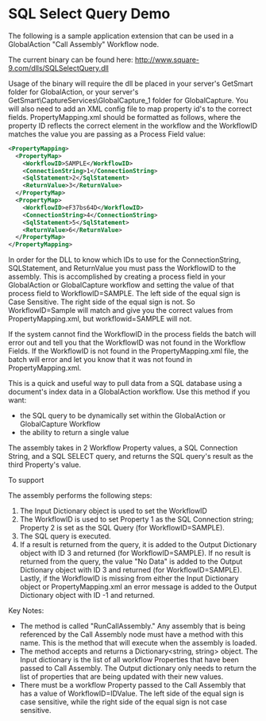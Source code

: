 SQL Select Query Demo
======================

The following is a sample application extension that can be used in a GlobalAction "Call Assembly" Workflow node.

The current binary can be found here:  http://www.square-9.com/dlls/SQLSelectQuery.dll

Usage of the binary will require the dll be placed in your server's GetSmart folder for GlobalAction, or your server's GetSmart\CaptureServices\GlobalCapture_1 folder for GlobalCapture.  You will also need to add an XML config file to 
map property id's to the correct fields.  PropertyMapping.xml should be formatted as follows, where the property ID reflects the correct element in the workflow and the WorkflowID matches the value you are passing as a Process Field value:

```xml
<PropertyMapping>
  <PropertyMap>
    <WorkflowID>SAMPLE</WorkflowID>
    <ConnectionString>1</ConnectionString>
    <SqlStatement>2</SqlStatement>
    <ReturnValue>3</ReturnValue>
  </PropertyMap>
  <PropertyMap>
    <WorkflowID>eF37bs64D</WorkflowID>
    <ConnectionString>4</ConnectionString>
    <SqlStatement>5</SqlStatement>
    <ReturnValue>6</ReturnValue>
  </PropertyMap>
</PropertyMapping>
```
In order for the DLL to know which IDs to use for the ConnectionString, SQLStatement, and ReturnValue you must pass the WorkflowID to the assembly. This is accomplished by creating a process field in your GlobalAction or GlobalCapture workflow and setting the value of that process field to WorkflowID=SAMPLE. The left side of the equal sign is Case Sensitive. The right side of the equal sign is not. So WorkflowID=Sample will match and give you the correct values from PropertyMapping.xml, but workflowid=SAMPLE will not.

If the system cannot find the WorkflowID in the process fields the batch will error out and tell you that the WorkflowID was not found in the Workflow Fields. If the WorkflowID is not found in the PropertyMapping.xml file, the batch will error and let you know that it was not found in PropertyMapping.xml.

This is a quick and useful way to pull data from a SQL database using a document's index data in a GlobalAction workflow.
Use this method if you want:

- the SQL query to be dynamically set within the GlobalAction or GlobalCapture Workflow
- the ability to return a single value

The assembly takes in 2 Workflow Property values, a SQL Connection String, and a SQL SELECT query, and 
returns the SQL query's result as the third Property's value.

To support 

The assembly performs the following steps:
1) The Input Dictionary object is used to set the WorkflowID
2) The WorkflowID is used to set Property 1 as the SQL Connection string; Property 2 is set as the SQL Query (for WorkflowID=SAMPLE).
4) The SQL query is executed.
5) If a result is returned from the query, it is added to the Output Dictionary object with ID 3 and returned (for WorkflowID=SAMPLE). If no result is returned from the query, the value "No Data" is added to the Output Dictionary object with ID 3 and returned (for WorkflowID=SAMPLE). Lastly, if the WorkflowID is missing from either the Input Dictionary object or PropertyMapping.xml an error message is added to the Output Dictionary object with ID -1 and returned.

Key Notes:
- The method is called "RunCallAssembly." Any assembly that is being referenced by the Call Assembly node must have a 
  method with this name. This is the method that will execute when the assembly is loaded.
- The method accepts and returns a Dictionary<string, string> object. The Input dictionary is the list of all 
  workflow Properties that have been passed to Call Assembly. The Output dictionary only needs to return the list 
  of properties that are being updated with their new values.
- There must be a workflow Property passed to the Call Assembly that has a value of WorkflowID=IDValue. The left side of the equal sign is case sensitive, while the right side of the equal sign is not case sensitive.
